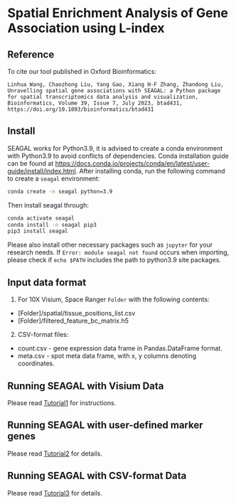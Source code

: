 # Spatial Enrichment Analysis of Gene Association using L-index

## Reference

To cite our tool published in Oxford Bioinformatics: 

	Linhua Wang, Chaozhong Liu, Yang Gao, Xiang H-F Zhang, Zhandong Liu, Unravelling spatial gene associations with SEAGAL: a Python package for spatial transcriptomics data analysis and visualization, Bioinformatics, Volume 39, Issue 7, July 2023, btad431, https://doi.org/10.1093/bioinformatics/btad431

## Install

SEAGAL works for Python3.9, it is advised to create a conda environment with Python3.9 to avoid conflicts of dependencies. Conda installation guide can be found at https://docs.conda.io/projects/conda/en/latest/user-guide/install/index.html. After installing conda, run the following command to create a `seagal` environment:

```bash
conda create -n seagal python=3.9
```

Then install seagal through:

```bash
conda activate seagal
conda install -n seagal pip3
pip3 install seagal
```

Please also install other necessary packages such as `jupyter` for your research needs.
If `Error: module seagal not found` occurs when importing, please check if `echo $PATH` includes the path to python3.9 site packages.

## Input data format
1. For 10X Visium, Space Ranger `Folder` with the following contents:
  - [Folder]/spatial/tissue_positions_list.csv
  - [Folder]/filtered_feature_bc_matrix.h5
2. CSV-format files: 
  - count.csv - gene expression data frame in Pandas.DataFrame format.
  - meta.csv - spot meta data frame, with x, y columns denoting coordinates.

## Running SEAGAL with Visium Data

Please read [Tutorial1](./test/Tutorial1%20SEAGAL%20with%20Visium%20(SpaceRanger%20Output).ipynb) for instructions.

## Running SEAGAL with user-defined marker genes

Please read [Tutorial2](./test/Tutorial3%20SEAGAL%20with%20ST%20(csv%20files).ipynb) for details.

## Running SEAGAL with CSV-format Data

Please read [Tutorial3](./test/Tutorial2%20SEAGAL%20with%20Customized%20Gene%20Sets.ipynb) for details.

<!-- ## Parameters 
  ### I/O parameters
  * -f: path to the input raw count matrix (csv).
  * -o: path to save the imputed data sets.

  ### Model Parameters
  * -r: radius in Euclidean distance to consider as adjacent spots.
  * -s: whether to select thresholding parameter epsilon automatically or not. 0: no selection, use fixed. 1: select automatically.
  * -e: edge filtering parameter epsilon, range from 0 to 1. Only useful when -s was set to 0.
  * -l: normalization method. Must be one of "cpm", "logCPM", "logMed", "none". Default is "cpm".

  ### Other parameters
  * -n: number of processors to be used for parallel computing. 1-10. Default is 1. 

## Run example experiments
  
  The following code will impute the test data with 4 processors, save the imputed cpm data, raw data to the designated folder. Also, the component information will be saved to the same folder.
  
    python3 MIST.py -f test_data/raw.csv -o test_data/imputed.csv -l cpm -n 4

  After running the above code, the following files will be generated:

    1. test_data/imputed.csv -- imputed, normalized, gene filtered expression.
    2. test_data/imputed_complete.csv -- imputed, normalized, gene expression.
    3. test_data/imputed_rawCount.csv -- imputed, raw gene counts.
    4. imputed_cluster_info.csv -- region assignment of every spot.

  ### Visualize major tissue components
  
  The following code will take component information returned by the imputation pipeline and visualize the component information.
  
    python3 visualize_components.py test_data/imputed_cluster_info.csv test_data/cluster.png
  
  The above code will visualize the detected regions by giving a figure like:

  [Cluster Visualization](test_data/output/cluster.png) -->
